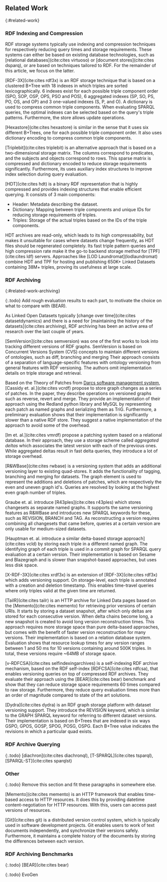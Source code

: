 ## Related Work
{:#related-work}

### RDF Indexing and Compression

RDF storage systems typically use indexing and compression techniques
for respectively reducing query times and storage requirements.
These systems can either be based on existing database technologies,
such as [relational databases](cite:cites virtuoso) or [document stores](cite:cites dsparq),
or are based on techniques tailored to RDF.
For the remainder of this article, we focus on the latter.

[RDF-3X](cite:cites rdf3x) is an RDF storage technique that is based
on a clustered B+Tree with 18 indexes in which triples are sorted lexicographically.
6 indexes exist for each possible triple component order (SPO, SOP, OSP, OPS, PSO and POS),
6 aggregated indexes (SP, SO, PS, PO, OS, and OP)
and 3 one-valued indexes (S, P, and O).
A dictionary is used to compress common triple components.
When evaluating SPARQL queries, the optimal indexes can be selected based on the query's triple patterns.
Furthermore, the store allows update operations.

[Hexastore](cite:cites hexastore) is similar in the sense that it uses six different B+Trees,
one for each possible triple component order.
It also uses dictionary encoding to compress common triple components.

[Triplebit](cite:cites triplebit) is an alternative approach that is based on a two-dimensional storage matrix.
The columns correspond to predicates, and the subjects and objects correspond to rows.
This sparse matrix is compressed and dictionary encoded to reduce storage requirements significantly.
Furthermore, its uses auxiliary index structures to improve index selection during query evaluation.

[HDT](cite:cites hdt) is a binary RDF representation that is highly compressed
and provides indexing structures that enable efficient querying.
It consists of 3 main components:
<ul>
    <li>Header: Metadata describing the dataset.</li>
    <li>Dictionary: Mapping between triple components and unique IDs for reducing storage requirements of triples.</li>
    <li>Triples: Storage of the actual triples based on the IDs of the triple components.</li>
</ul>
HDT archives are read-only, which leads to its high compressability,
but makes it unsuitable for cases where datasets change frequently,
as HDT files should be regenerated completely.
Its fast triple pattern queries and high compression rate make it
the go-to backend storage method for [TPF](cite:cites ldf) servers.
Approaches like [LOD Laundromat](lodlaundromat) combine HDT and TPF for hosting and publishing
650K+ Linked Datasets containing 38M+ triples, proving its usefulness at large scale.

### RDF Archiving
{:#related-work-archiving}

{:.todo}
Add rough evaluation results to each part, to motivate the choice on what to compare with (BEAR).

As Linked Open Datasets typically [change over time](cite:cites datasetdynamics)
and there is a need for [maintaining the history of the datasets](cite:cites archiving),
RDF archiving has been an active area of research over the last couple of years.

[SemVersion](cite:cites semversion) was one of the first works to look into tracking different versions of RDF graphs.
SemVersion is based on Concurrent Versions System (CVS) concepts to maintain different versions of ontologies,
such as diff, branching and merging
Their approach consists of a separation of language-specific features with ontology versioning from general features with RDF versioning.
The authors omit implementation details on triple storage and retrieval.

Based on the Theory of Patches from [Darcs software management system](darcs),
[Cassidy et. al.](cite:cites vcrdf) propose to store graph changes as a series of patches.
In the paper, they describe operations on versioned graphs such as reverse, revert and merge.
They provide an implementation of their approach using the Redland python library and MySQL
by representing each patch as named graphs and serializing them as TriG.
Furthermore, a preliminary evaluation shows that their implementation is significantly slower
than a native RDF store. They suggest a native implementation of the approach to avoid some of the overhead.

[Im et. al.](cite:cites vmrdf) propose a patching system based on a relational database.
In their approach, they use a storage scheme called *aggregated deltas*
which associates the latest version with each of the previous ones.
While aggregated deltas result in fast delta queries, they introduce a lot of storage overhead.

[R&WBase](cite:cites rwbase) is a versioning system that adds an additional versioning layer to existing quad-stores.
It adds the functionality of tagging, branching and merging for datasets.
The graph element is used to represent the additions and deletions of patches,
which are respectively the even and uneven graph id's.
Queries are resolved by looking at the highest even graph number of triples.

Graube et. al. introduce [R43ples](cite:cites r43ples) which stores changesets as separate named graphs.
It supports the same versioning features as R&WBase and introduces new SPARQL keywords for these, such as REVISION, BRANCH and TAG.
As reconstructing a version requires combining all changesets that came before,
queries at a certain version are only usable for medium-sized datasets.

[Hauptman et. al. introduce a similar delta-based storage approach](cite:cites vcld)
by storing each triple in a different named graph.
The identifying graph of each triple is used in a commit graph for SPARQL query evaluation at a certain version.
Their implementation is based on Sesame and Blazegraph and is slower than snapshot-based approaches, but uses less disk space.

[X-RDF-3X](cite:cites xrdf3x) is an extension of [RDF-3X](cite:cites rdf3x) which adds versioning support.
On storage-level, each triple is annotated with a creation and deletion timestamp.
This enables time-travel queries where only triples valid at the given time are returned.

[TailR](cite:cites tailr) is an HTTP archive for Linked Data pages based
on the [Memento](cite:cites memento) for retrieving prior versions of certain URIs.
It starts by storing a dataset snapshot, after which only deltas are stored for each consecutive version.
When delta chains become long, a new snapshot is created to avoid long version reconstruction times.
This approach requires more storage space than pure delta-based approaches,
but comes with the benefit of faster version reconstruction for many versions.
Their implementation is based on a relation database system.
Evaluation shows that resource lookup times for any version ranges between
1 and 50 ms for 10 versions containing around 500K triples.
In total, these versions require ~64MB of storage space.

[v-RDFCSA](cite:cites selfindexingarchives) is a self-indexing RDF archive mechanism,
based on the RDF self-index [RDFCSA](cite:cites rdfcsa),
that enables versioning queries on top of compressed RDF archives.
They evaluate their approach using the [BEAR](cite:cites bear) benchmark
and show that they can reduce storage space requirements 60 times compared to raw storage.
Furthermore, they reduce query evaluation times more than an order of magnitude compared to state of the art solutions.

[Dydra](cite:cites dydra) is an RDF graph storage platform with dataset versioning support.
They introduce the REVISION keyword, which is similar to the GRAPH SPARQL keyword for referring to different dataset versions.
Their implementation is based on B+Trees that are indexed in six ways  GSPO, GPOS, GOSP, SPOG, POSG, OSPG.
Each B+Tree value indicates the revisions in which a particular quad exists.

### RDF Archive Querying

{:.todo}
[diachron](cite:cites diachronql), [T-SPARQL](cite:cites tsparql), [SPARQL-ST](cite:cites sparqlst)

### Other

{:.todo}
Remove this section and fit these paragraphs in somewhere else.

[Memento](cite:cites memento) is an HTTP framework that enables time-based access to HTTP resources.
It does this by providing datetime content-negotiation for HTTP resources.
With this, users can access past versions of resources.

[Git](cite:cites git) is a distributed version control system, which is typically used in software development projects.
Git enables users to work of text documents independently, and synchronize their versions safely.
Furthermore, it maintains a complete history of the documents by storing the differences between each version.

### RDF Archiving Benchmarks

{:.todo}
[BEAR](cite:cites bear)

{:.todo}
EvoGen